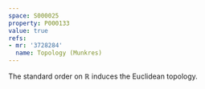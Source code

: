 ```yaml
---
space: S000025
property: P000133
value: true
refs:
- mr: '3728284'
  name: Topology (Munkres)
---
```


The standard order on $\mathbb{R}$ induces the Euclidean topology.
